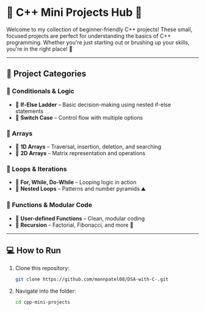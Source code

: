 # 🌟 C++ Mini Projects Hub 🚀

Welcome to my collection of beginner-friendly C++ projects! These small, focused projects are perfect for understanding the basics of C++ programming. Whether you're just starting out or brushing up your skills, you're in the right place! 🙌

---

## 📁 Project Categories

### 🔹 Conditionals & Logic
- 🔸 **If-Else Ladder** – Basic decision-making using nested if-else statements
- 🔸 **Switch Case** – Control flow with multiple options

### 🔹 Arrays
- 🔸 **1D Arrays** – Traversal, insertion, deletion, and searching
- 🔸 **2D Arrays** – Matrix representation and operations

### 🔹 Loops & Iterations
- 🔸 **For, While, Do-While** – Looping logic in action
- 🔸 **Nested Loops** – Patterns and number pyramids ⛰️

### 🔹 Functions & Modular Code
- 🔸 **User-defined Functions** – Clean, modular coding
- 🔸 **Recursion** – Factorial, Fibonacci, and more 🔁


---

## 💻 How to Run

1. Clone this repository:
   ```bash
   git clone https://github.com/mannpatel08/DSA-with-C-.git

2.  Navigate into the folder:
    ```bash
    cd cpp-mini-projects
